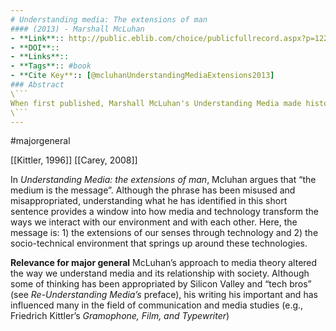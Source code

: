 ```yaml
---
# Understanding media: The extensions of man
#### (2013) - Marshall McLuhan
- **Link**:: http://public.eblib.com/choice/publicfullrecord.aspx?p=1222206
- **DOI**:: 
- **Links**:: 
- **Tags**:: #book
- **Cite Key**:: [@mcluhanUnderstandingMediaExtensions2013]
### Abstract
\```
When first published, Marshall McLuhan's Understanding Media made history with its radical view of the effects of electronic communications upon man and life in the twentieth century. This edition of McLuhan's best-known book both enhances its accessibility to a general audience and provides the full critical apparatus necessary for scholars. In Terrence Gordon's own words, "McLuhan is in full flight already in the introduction, challenging us to plunge with him into what he calls 'the creative process of knowing.'" Much to the chagrin of his contemporary critics McLuhan's preference was for a prose style that explored rather than explained. Probes, or aphorisms, were an indispensable tool with which he sought to prompt and prod the reader into an "understanding of how media operate" and to provoke reflection
\```
---
```

#majorgeneral 

[[Kittler, 1996]]
[[Carey, 2008]]

In <i>Understanding Media: the extensions of man</i>, Mcluhan argues that “the medium is the message”. Although the phrase has been misused and misappropriated, understanding what he has identified in this short sentence provides a window into how media and technology transform the ways we interact with our environment and with each other. Here, the message is: 1) the extensions of our senses through technology and 2) the socio-technical environment that springs up around these technologies. 

**Relevance for major general**
McLuhan’s approach to media theory altered the way we understand media and its relationship with society. Although some of thinking has been appropriated by Silicon Valley and “tech bros” (see <i>Re-Understanding Media’s</i> preface), his writing his important and has influenced many in the field of communication and media studies (e.g., Friedrich Kittler’s <i>Gramophone, Film, and Typewriter</i>)